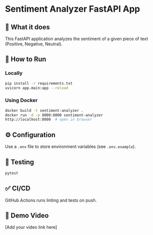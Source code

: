 # Sentiment Analyzer FastAPI App

## 📌 What it does
This FastAPI application analyzes the sentiment of a given piece of text (Positive, Negative, Neutral).

## 🚀 How to Run

### Locally
```bash
pip install -r requirements.txt
uvicorn app.main:app --reload
```

### Using Docker
```bash
docker build -t sentiment-analyzer .
docker run -d -p 8000:8000 sentiment-analyzer
http://localhost:8000  # open in browser 
```

## ⚙️ Configuration
Use a `.env` file to store environment variables (see `.env.example`).

## 🧪 Testing
```bash
pytest
```

## ✅ CI/CD
GitHub Actions runs linting and tests on push.

## 🎥 Demo Video
[Add your video link here]